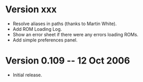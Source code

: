 
Version xxx
===========

* Resolve aliases in paths (thanks to Martin White).
* Add ROM Loading Log.
* Show an error sheet if there were any errors loading ROMs.
* Add simple preferences panel.


Version 0.109 -- 12 Oct 2006
============================

* Initial release.
